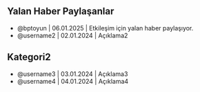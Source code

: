 ## Yalan Haber Paylaşanlar
- @bptoyun | 06.01.2025 | Etkileşim için yalan haber paylaşıyor.
- @username2 | 02.01.2024 | Açıklama2

## Kategori2
- @username3 | 03.01.2024 | Açıklama3
- @username4 | 04.01.2024 | Açıklama4
